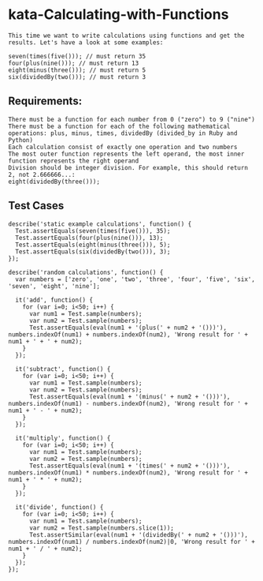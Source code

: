    # kata-Calculating-with-Functions

    This time we want to write calculations using functions and get the results. Let's have a look at some examples:

    seven(times(five())); // must return 35
    four(plus(nine())); // must return 13
    eight(minus(three())); // must return 5
    six(dividedBy(two())); // must return 3
  Requirements:
-
    There must be a function for each number from 0 ("zero") to 9 ("nine")
    There must be a function for each of the following mathematical operations: plus, minus, times, dividedBy (divided_by in Ruby and Python)
    Each calculation consist of exactly one operation and two numbers
    The most outer function represents the left operand, the most inner function represents the right operand
    Division should be integer division. For example, this should return 2, not 2.666666...:
    eight(dividedBy(three()));
   Test Cases
   -
    describe('static example calculations', function() {
      Test.assertEquals(seven(times(five())), 35);
      Test.assertEquals(four(plus(nine())), 13);
      Test.assertEquals(eight(minus(three())), 5);
      Test.assertEquals(six(dividedBy(two())), 3);
    });

    describe('random calculations', function() {
      var numbers = ['zero', 'one', 'two', 'three', 'four', 'five', 'six', 'seven', 'eight', 'nine'];

      it('add', function() {
        for (var i=0; i<50; i++) {
          var num1 = Test.sample(numbers);
          var num2 = Test.sample(numbers);
          Test.assertEquals(eval(num1 + '(plus(' + num2 + '()))'), numbers.indexOf(num1) + numbers.indexOf(num2), 'Wrong result for ' + num1 + ' + ' + num2);
        }
      });

      it('subtract', function() {
        for (var i=0; i<50; i++) {
          var num1 = Test.sample(numbers);
          var num2 = Test.sample(numbers);
          Test.assertEquals(eval(num1 + '(minus(' + num2 + '()))'), numbers.indexOf(num1) - numbers.indexOf(num2), 'Wrong result for ' + num1 + ' - ' + num2);
        }
      });

      it('multiply', function() {
        for (var i=0; i<50; i++) {
          var num1 = Test.sample(numbers);
          var num2 = Test.sample(numbers);
          Test.assertEquals(eval(num1 + '(times(' + num2 + '()))'), numbers.indexOf(num1) * numbers.indexOf(num2), 'Wrong result for ' + num1 + ' * ' + num2);
        }
      });

      it('divide', function() {
        for (var i=0; i<50; i++) {
          var num1 = Test.sample(numbers);
          var num2 = Test.sample(numbers.slice(1));
          Test.assertSimilar(eval(num1 + '(dividedBy(' + num2 + '()))'), numbers.indexOf(num1) / numbers.indexOf(num2)|0, 'Wrong result for ' + num1 + ' / ' + num2);
        }
      });
    });
